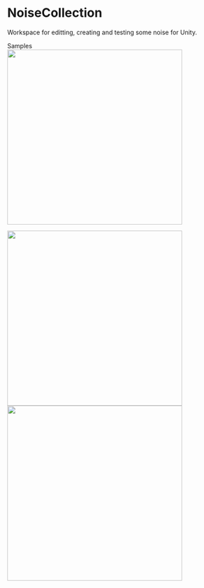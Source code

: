 # NoiseCollection
Workspace for editting, creating and testing some noise for Unity.  


Samples  
<img src="https://qiita-image-store.s3.amazonaws.com/0/68570/b17b5910-cf36-5232-77fc-197db510718c.gif" width="400px">

<img src="https://qiita-image-store.s3.amazonaws.com/0/68570/b36a1826-501b-28ae-e92b-7d4d0e4c6f4d.gif" width="400px">

<img src="https://qiita-image-store.s3.amazonaws.com/0/68570/64dc94a5-ddff-0e85-bfd2-6519b74624e9.gif" width="400px">
